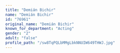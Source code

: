```yaml
---
title: "Demián Bichir"
name: "Demián Bichir"
id: "76961"
original_name: "Demián Bichir"
known_for_department: "Acting"
gender: "2"
adult: "false"
profile_path: "/sw8TqPQLbMMgLbkNNUIW649THWJ.jpg"
---
```

